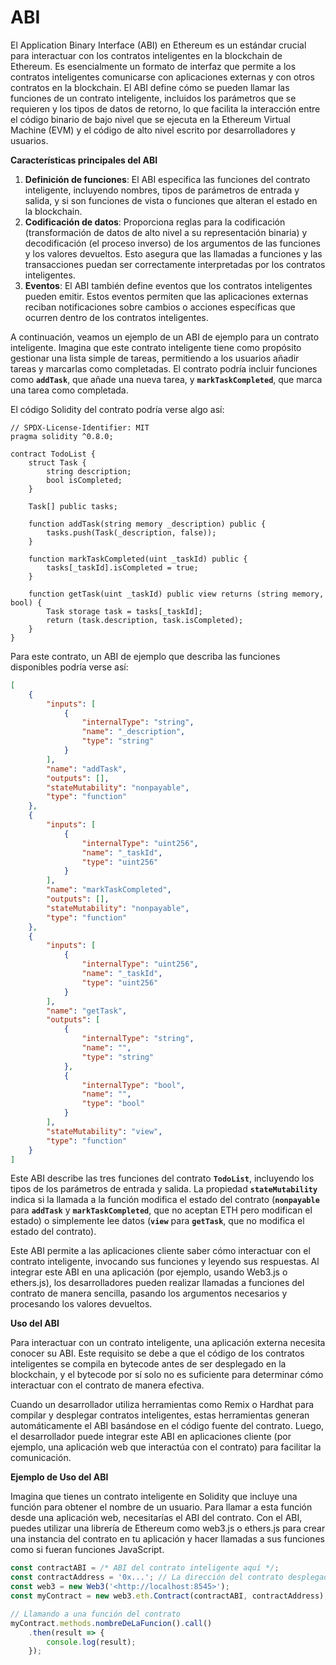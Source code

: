 # ABI

El Application Binary Interface (ABI) en Ethereum es un estándar crucial para interactuar con los contratos inteligentes en la blockchain de Ethereum. Es esencialmente un formato de interfaz que permite a los contratos inteligentes comunicarse con aplicaciones externas y con otros contratos en la blockchain. El ABI define cómo se pueden llamar las funciones de un contrato inteligente, incluidos los parámetros que se requieren y los tipos de datos de retorno, lo que facilita la interacción entre el código binario de bajo nivel que se ejecuta en la Ethereum Virtual Machine (EVM) y el código de alto nivel escrito por desarrolladores y usuarios.

**Características principales del ABI**

1. **Definición de funciones**: El ABI especifica las funciones del contrato inteligente, incluyendo nombres, tipos de parámetros de entrada y salida, y si son funciones de vista o funciones que alteran el estado en la blockchain.
2. **Codificación de datos**: Proporciona reglas para la codificación (transformación de datos de alto nivel a su representación binaria) y decodificación (el proceso inverso) de los argumentos de las funciones y los valores devueltos. Esto asegura que las llamadas a funciones y las transacciones puedan ser correctamente interpretadas por los contratos inteligentes.
3. **Eventos**: El ABI también define eventos que los contratos inteligentes pueden emitir. Estos eventos permiten que las aplicaciones externas reciban notificaciones sobre cambios o acciones específicas que ocurren dentro de los contratos inteligentes.

A continuación, veamos un ejemplo de un ABI de ejemplo para un contrato inteligente. Imagina que este contrato inteligente tiene como propósito gestionar una lista simple de tareas, permitiendo a los usuarios añadir tareas y marcarlas como completadas. El contrato podría incluir funciones como **`addTask`**, que añade una nueva tarea, y **`markTaskCompleted`**, que marca una tarea como completada.

El código Solidity del contrato podría verse algo así:

```solidity
// SPDX-License-Identifier: MIT
pragma solidity ^0.8.0;

contract TodoList {
    struct Task {
        string description;
        bool isCompleted;
    }

    Task[] public tasks;

    function addTask(string memory _description) public {
        tasks.push(Task(_description, false));
    }

    function markTaskCompleted(uint _taskId) public {
        tasks[_taskId].isCompleted = true;
    }

    function getTask(uint _taskId) public view returns (string memory, bool) {
        Task storage task = tasks[_taskId];
        return (task.description, task.isCompleted);
    }
}
```

Para este contrato, un ABI de ejemplo que describa las funciones disponibles podría verse así:

```json
[
    {
        "inputs": [
            {
                "internalType": "string",
                "name": "_description",
                "type": "string"
            }
        ],
        "name": "addTask",
        "outputs": [],
        "stateMutability": "nonpayable",
        "type": "function"
    },
    {
        "inputs": [
            {
                "internalType": "uint256",
                "name": "_taskId",
                "type": "uint256"
            }
        ],
        "name": "markTaskCompleted",
        "outputs": [],
        "stateMutability": "nonpayable",
        "type": "function"
    },
    {
        "inputs": [
            {
                "internalType": "uint256",
                "name": "_taskId",
                "type": "uint256"
            }
        ],
        "name": "getTask",
        "outputs": [
            {
                "internalType": "string",
                "name": "",
                "type": "string"
            },
            {
                "internalType": "bool",
                "name": "",
                "type": "bool"
            }
        ],
        "stateMutability": "view",
        "type": "function"
    }
]
```

Este ABI describe las tres funciones del contrato **`TodoList`**, incluyendo los tipos de los parámetros de entrada y salida. La propiedad **`stateMutability`** indica si la llamada a la función modifica el estado del contrato (**`nonpayable`** para **`addTask`** y **`markTaskCompleted`**, que no aceptan ETH pero modifican el estado) o simplemente lee datos (**`view`** para **`getTask`**, que no modifica el estado del contrato).

Este ABI permite a las aplicaciones cliente saber cómo interactuar con el contrato inteligente, invocando sus funciones y leyendo sus respuestas. Al integrar este ABI en una aplicación (por ejemplo, usando Web3.js o ethers.js), los desarrolladores pueden realizar llamadas a funciones del contrato de manera sencilla, pasando los argumentos necesarios y procesando los valores devueltos.

**Uso del ABI**

Para interactuar con un contrato inteligente, una aplicación externa necesita conocer su ABI. Este requisito se debe a que el código de los contratos inteligentes se compila en bytecode antes de ser desplegado en la blockchain, y el bytecode por sí solo no es suficiente para determinar cómo interactuar con el contrato de manera efectiva.

Cuando un desarrollador utiliza herramientas como Remix o Hardhat para compilar y desplegar contratos inteligentes, estas herramientas generan automáticamente el ABI basándose en el código fuente del contrato. Luego, el desarrollador puede integrar este ABI en aplicaciones cliente (por ejemplo, una aplicación web que interactúa con el contrato) para facilitar la comunicación.

**Ejemplo de Uso del ABI**

Imagina que tienes un contrato inteligente en Solidity que incluye una función para obtener el nombre de un usuario. Para llamar a esta función desde una aplicación web, necesitarías el ABI del contrato. Con el ABI, puedes utilizar una librería de Ethereum como web3.js o ethers.js para crear una instancia del contrato en tu aplicación y hacer llamadas a sus funciones como si fueran funciones JavaScript.

```jsx
const contractABI = /* ABI del contrato inteligente aquí */;
const contractAddress = '0x...'; // La dirección del contrato desplegado
const web3 = new Web3('<http://localhost:8545>');
const myContract = new web3.eth.Contract(contractABI, contractAddress);

// Llamando a una función del contrato
myContract.methods.nombreDeLaFuncion().call()
    .then(result => {
        console.log(result);
    });
```
